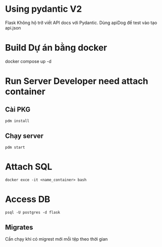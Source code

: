 # Using pydantic V2
Flask Không hộ trỡ viết API docs với Pydantic. Dùng apiDog để test vào tạo api.json

# Build Dự án bằng docker
docker compose up -d

#  Run Server Developer need attach container
## Cài PKG
```
pdm install
```

## Chạy server
```
pdm start
```

# Attach SQL
```
docker exce -it <name_container> bash
```

# Access DB

```
psql -U postgres -d flask
```

## Migrates
Cần chạy khi có migrest mới mỗi tệp theo thời gian
